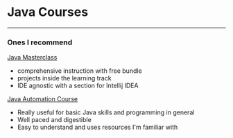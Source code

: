 # Java Courses

---

### Ones I recommend

[Java Masterclass](https://stackskills.com/courses/enrolled/226425)
* comprehensive instruction with free bundle
* projects inside the learning track
* IDE agnostic with a section for Intellij IDEA

[Java Automation Course](https://testautomationu.applitools.com/java-programming-course/)
* Really useful for basic Java skills and programming in general
* Well paced and digestible
* Easy to understand and uses resources I'm familiar with
